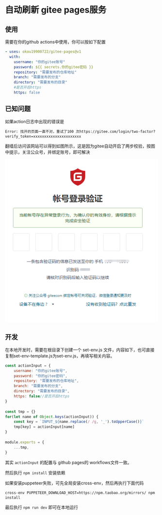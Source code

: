 # 自动刷新 gitee pages服务

## 使用

需要在你的github actions中使用，你可以按如下配置

```yaml
- uses: okou19900722/gitee-pages@v1
  with:
    username: "你的gitee账号"
    password: ${{ secrets.你的gitee密码 }}
    repository: "需要发布的仓库地址"
    branch: "需要发布的分支"
    directory: "需要发布的目录"
    #是否开启https
    https: false
```

## 已知问题

如果action日志中出现的错误是

```
Error: 找开的页面一直不对，重试了100 次https://gitee.com/login/two-factor?verify_token=xxxxxxxxxxxxxxxxxxxxxx
```

翻墙后访问该网站可以得到如图所示，这是因为gitee自动开启了两步校验，按图中提示，关注公众号，并绑定账号，即可解决

![a](img.png)

## 开发

在本地开发时，需要在根目录下创建一个 set-env.js 文件，内容如下，也可直接复制set-env-template.js为set-env.js，再填写相关内容。

```javascript
const actionInput = {
    username: "你的gitee账号",
    password: "你的gitee密码",
    repository: "需要发布的仓库地址",
    branch: "需要发布的分支",
    directory: "需要发布的目录",
    https: false//是否开启https
}

const tmp = {}
for(let name of Object.keys(actionInput)) {
    const key = `INPUT_${name.replace(/ /g, '_').toUpperCase()}`
    tmp[key] = actionInput[name]
}

module.exports = {
    ...tmp,
}

```

其实 `actionInput` 的配置与 github pages的 workflows文件一致。

然后执行 `npm install` 安装依赖

如果安装puppeteer失败，可先全局安装cross-env，然后再执行下面代码
```
cross-env PUPPETEER_DOWNLOAD_HOST=https://npm.taobao.org/mirrors/ npm install
```

最后执行 `npm run dev` 即可在本地运行

